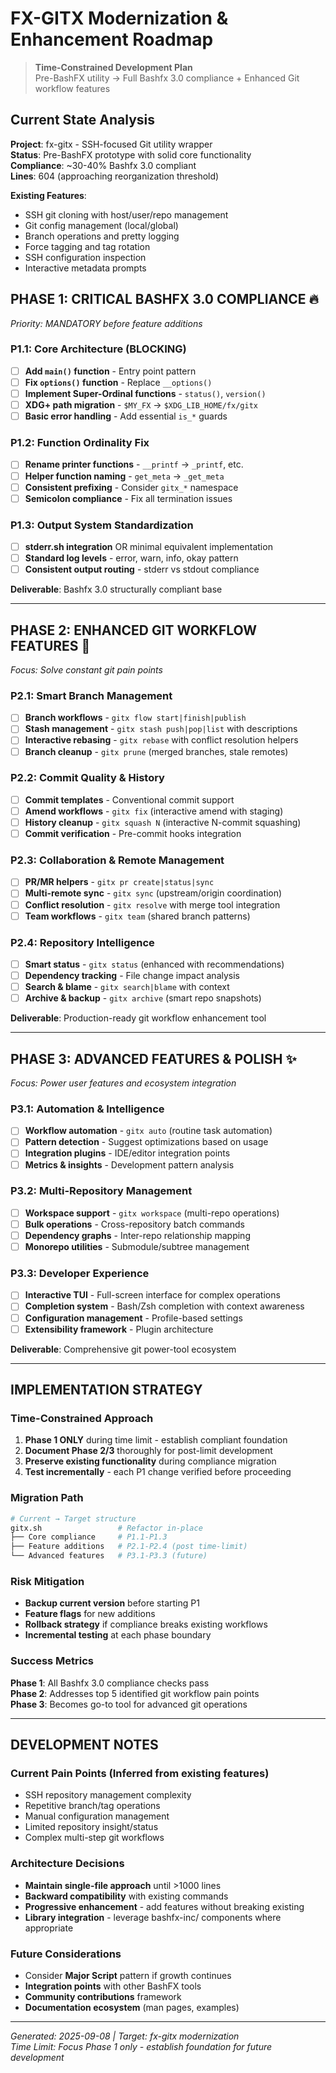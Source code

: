 # FX-GITX Modernization & Enhancement Roadmap

> **Time-Constrained Development Plan**  
> Pre-BashFX utility → Full Bashfx 3.0 compliance + Enhanced Git workflow features

## Current State Analysis

**Project**: fx-gitx - SSH-focused Git utility wrapper  
**Status**: Pre-BashFX prototype with solid core functionality  
**Compliance**: ~30-40% Bashfx 3.0 compliant  
**Lines**: 604 (approaching reorganization threshold)

**Existing Features**:
- SSH git cloning with host/user/repo management
- Git config management (local/global)  
- Branch operations and pretty logging
- Force tagging and tag rotation
- SSH configuration inspection
- Interactive metadata prompts

## PHASE 1: CRITICAL BASHFX 3.0 COMPLIANCE 🔥
*Priority: MANDATORY before feature additions*

### P1.1: Core Architecture (BLOCKING)
- [ ] **Add `main()` function** - Entry point pattern
- [ ] **Fix `options()` function** - Replace `__options()` 
- [ ] **Implement Super-Ordinal functions** - `status()`, `version()`
- [ ] **XDG+ path migration** - `$MY_FX` → `$XDG_LIB_HOME/fx/gitx`
- [ ] **Basic error handling** - Add essential `is_*` guards

### P1.2: Function Ordinality Fix
- [ ] **Rename printer functions** - `__printf` → `_printf`, etc.
- [ ] **Helper function naming** - `get_meta` → `_get_meta`
- [ ] **Consistent prefixing** - Consider `gitx_*` namespace
- [ ] **Semicolon compliance** - Fix all termination issues

### P1.3: Output System Standardization  
- [ ] **stderr.sh integration** OR minimal equivalent implementation
- [ ] **Standard log levels** - error, warn, info, okay pattern
- [ ] **Consistent output routing** - stderr vs stdout compliance

**Deliverable**: Bashfx 3.0 structurally compliant base

---

## PHASE 2: ENHANCED GIT WORKFLOW FEATURES 🚀
*Focus: Solve constant git pain points*

### P2.1: Smart Branch Management
- [ ] **Branch workflows** - `gitx flow start|finish|publish`
- [ ] **Stash management** - `gitx stash push|pop|list` with descriptions
- [ ] **Interactive rebasing** - `gitx rebase` with conflict resolution helpers
- [ ] **Branch cleanup** - `gitx prune` (merged branches, stale remotes)

### P2.2: Commit Quality & History
- [ ] **Commit templates** - Conventional commit support
- [ ] **Amend workflows** - `gitx fix` (interactive amend with staging)
- [ ] **History cleanup** - `gitx squash N` (interactive N-commit squashing)
- [ ] **Commit verification** - Pre-commit hooks integration

### P2.3: Collaboration & Remote Management
- [ ] **PR/MR helpers** - `gitx pr create|status|sync`
- [ ] **Multi-remote sync** - `gitx sync` (upstream/origin coordination)
- [ ] **Conflict resolution** - `gitx resolve` with merge tool integration
- [ ] **Team workflows** - `gitx team` (shared branch patterns)

### P2.4: Repository Intelligence  
- [ ] **Smart status** - `gitx status` (enhanced with recommendations)
- [ ] **Dependency tracking** - File change impact analysis
- [ ] **Search & blame** - `gitx search|blame` with context
- [ ] **Archive & backup** - `gitx archive` (smart repo snapshots)

**Deliverable**: Production-ready git workflow enhancement tool

---

## PHASE 3: ADVANCED FEATURES & POLISH ✨
*Focus: Power user features and ecosystem integration*

### P3.1: Automation & Intelligence
- [ ] **Workflow automation** - `gitx auto` (routine task automation)
- [ ] **Pattern detection** - Suggest optimizations based on usage
- [ ] **Integration plugins** - IDE/editor integration points
- [ ] **Metrics & insights** - Development pattern analysis

### P3.2: Multi-Repository Management
- [ ] **Workspace support** - `gitx workspace` (multi-repo operations)
- [ ] **Bulk operations** - Cross-repository batch commands
- [ ] **Dependency graphs** - Inter-repo relationship mapping
- [ ] **Monorepo utilities** - Submodule/subtree management

### P3.3: Developer Experience
- [ ] **Interactive TUI** - Full-screen interface for complex operations
- [ ] **Completion system** - Bash/Zsh completion with context awareness
- [ ] **Configuration management** - Profile-based settings
- [ ] **Extensibility framework** - Plugin architecture

**Deliverable**: Comprehensive git power-tool ecosystem

---

## IMPLEMENTATION STRATEGY

### Time-Constrained Approach
1. **Phase 1 ONLY** during time limit - establish compliant foundation
2. **Document Phase 2/3** thoroughly for post-limit development  
3. **Preserve existing functionality** during compliance migration
4. **Test incrementally** - each P1 change verified before proceeding

### Migration Path
```bash
# Current → Target structure
gitx.sh                 # Refactor in-place
├── Core compliance     # P1.1-P1.3
├── Feature additions   # P2.1-P2.4 (post time-limit)
└── Advanced features   # P3.1-P3.3 (future)
```

### Risk Mitigation
- **Backup current version** before starting P1
- **Feature flags** for new additions
- **Rollback strategy** if compliance breaks existing workflows
- **Incremental testing** at each phase boundary

### Success Metrics
**Phase 1**: All Bashfx 3.0 compliance checks pass  
**Phase 2**: Addresses top 5 identified git workflow pain points  
**Phase 3**: Becomes go-to tool for advanced git operations  

---

## DEVELOPMENT NOTES

### Current Pain Points (Inferred from existing features)
- SSH repository management complexity
- Repetitive branch/tag operations  
- Manual configuration management
- Limited repository insight/status
- Complex multi-step git workflows

### Architecture Decisions
- **Maintain single-file approach** until >1000 lines
- **Backward compatibility** with existing commands
- **Progressive enhancement** - add features without breaking existing
- **Library integration** - leverage bashfx-inc/ components where appropriate

### Future Considerations
- Consider **Major Script** pattern if growth continues
- **Integration points** with other BashFX tools
- **Community contributions** framework
- **Documentation ecosystem** (man pages, examples)

---

*Generated: 2025-09-08 | Target: fx-gitx modernization*  
*Time Limit: Focus Phase 1 only - establish foundation for future development*